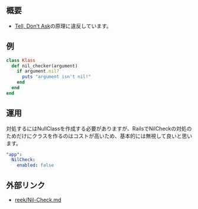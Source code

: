 ## 概要

- [Tell, Don't Ask](https://robots.thoughtbot.com/tell-dont-ask)の原理に違反しています。

## 例

```ruby
class Klass
  def nil_checker(argument)
    if argument.nil?
      puts "argument isn't nil!"
    end
  end
end
```

## 運用

対処するにはNullClassを作成する必要がありますが、RailsでNilCheckの対処のためだけにクラスを作るのはコストが高いため、基本的には無視して良いと思います。


```yml
"app":
  NilCheck:
    enabled: false
```

## 外部リンク

- [reek/Nil-Check.md](https://github.com/troessner/reek/blob/master/docs/Nil-Check.md)

